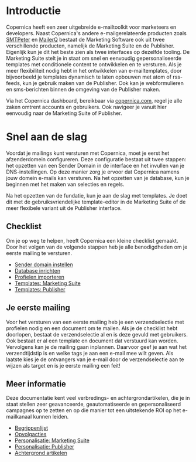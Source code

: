 # Introductie
Copernica heeft een zeer uitgebreide e-mailtoolkit voor marketeers en
developers. Naast Copernica's andere e-mailgerelateerde producten zoals
[SMTPeter](https://www.smtpeter.com) en [MailerQ](https://www.mailerq.com)
bestaat de Marketing Software ook uit twee verschillende producten, namelijk
de Marketing Suite en de Publisher. Eigenlijk kun je dit het beste zien als
twee interfaces op dezelfde tooling. De Marketing Suite stelt je in staat om
snel en eenvoudig gepersonaliseerde templates met conditionele content te
ontwikkelen en te versturen. Als je meer flexibiliteit nodig hebt in het
ontwikkelen van e-mailtemplates, door bijvoorbeeld je templates dynamisch te
laten opbouwen met atom of rss-feeds, kun je gebruik maken van de Publisher.
Ook kan je webformulieren en sms-berichten binnen de omgeving van de
Publisher maken.

Via het Copernica dashboard, bereikbaar via
[copernica.com](https://www.copernica.com), regel je alle zaken omtrent
accounts en gebruikers. Ook navigeer je vanuit hier eenvoudig naar de
Marketing Suite of Publisher.

# Snel aan de slag
Voordat je mailings kunt versturen met Copernica, moet je eerst het
afzenderdomein configureren. Deze configuratie bestaat uit twee stappen: het
opzetten van een Sender Domain in de interface en het invullen van je
DNS-instellingen. Op deze manier zorg je ervoor dat Copernica namens jouw
domein e-mails kan versturen. Na het opzetten van je database, kun je beginnen
met het maken van selecties en regels.

Na het opzetten van de fundatie, kun je aan de slag met templates. Je doet
dit met de gebruiksvriendelijke template-editor in de Marketing Suite of de
meer flexibele variant uit de Publisher interface.

## Checklist
Om je op weg te helpen, heeft Copernica een kleine checklist gemaakt. Door het
volgen van de volgende stappen heb je alle benodigdheden om je eerste mailing
te versturen.

* [Sender domain instellen](quick-sender-domain-guide)
* [Database inrichten](database-management)
* [Profielen importeren](database-import)
* [Templates: Marketing Suite](emailings-ms-templates)
* [Templates: Publisher](emailings-publisher-templates)

## Je eerste mailing
Voor het versturen van een eerste mailing heb je een verzendselectie met
profielen nodig en een document om te mailen. Als je de checklist hebt
doorlopen, bestaat de verzendselectie al en is deze gevuld met gebruikers.
Ook bestaat er al een template en document dat verstuurd kan worden.
Vervolgens kan je de mailing gaan inplannen. Daarvoor geef je aan wat het
verzendtijdstip is en welke tags je aan een e-mail mee wilt geven. Als
laatste kies je de ontvangers van je e-mail door de verzendselectie aan te
wijzen als target en is je eerste mailing een feit!

## Meer informatie
Deze documentatie kent veel verbredings- en achtergrondartikelen, die je in
staat stellen zeer geavanceerde, geautomatiseerde en gepersonaliseerd
campagnes op te zetten en op die manier tot een uitstekende ROI op het
e-mailkanaal kunnen leiden.

* [Begrippenlijst](definitions)
* [Opvolgacties](database-follow-ups)
* [Personalisatie: Marketing Suite](emailings-ms-personalization)
* [Personalisatie: Publisher](emailings-publisher-personalization)
* [Achtergrond artikelen](tips-and-tricks)
